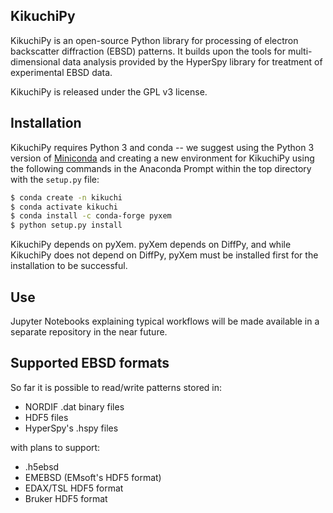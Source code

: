 KikuchiPy
------------
KikuchiPy is an open-source Python library for processing of electron
backscatter diffraction (EBSD) patterns. It builds upon the tools for
multi-dimensional data analysis provided by the HyperSpy library for treatment
of experimental EBSD data.

KikuchiPy is released under the GPL v3 license.

Installation
------------
KikuchiPy requires Python 3 and conda -- we suggest using the Python 3 version of [Miniconda](https://conda.io/miniconda.html) and creating a new environment for KikuchiPy using the following commands in the Anaconda Prompt within the top directory with the `setup.py` file:

```bash
$ conda create -n kikuchi
$ conda activate kikuchi
$ conda install -c conda-forge pyxem
$ python setup.py install
```

KikuchiPy depends on pyXem. pyXem depends on DiffPy, and while KikuchiPy does not depend on DiffPy, pyXem must be installed first for the installation to be successful.

Use
---
Jupyter Notebooks explaining typical workflows will be made available in a separate repository in the near future.

Supported EBSD formats
----------------------
So far it is possible to read/write patterns stored in:
* NORDIF .dat binary files
* HDF5 files
* HyperSpy's .hspy files

with plans to support:
* .h5ebsd
* EMEBSD (EMsoft's HDF5 format)
* EDAX/TSL HDF5 format
* Bruker HDF5 format
